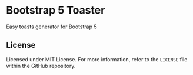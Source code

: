 # Bootstrap 5 Toaster
Easy toasts generator for Bootstrap 5


## License
Licensed under MIT License. For more information, refer to the `LICENSE` file within the GitHub repository.